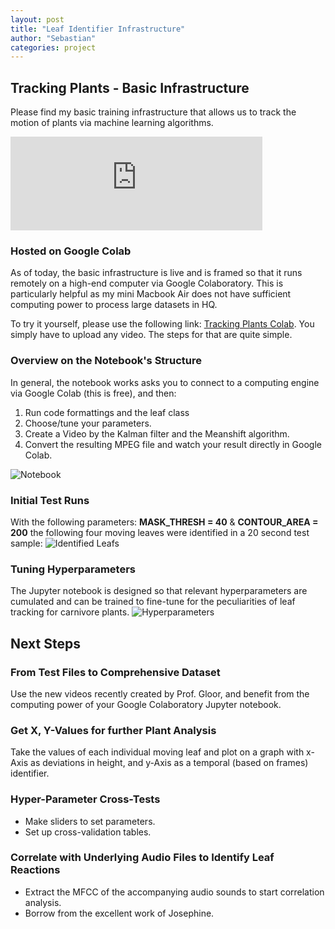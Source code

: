 ```yaml
---
layout: post
title: "Leaf Identifier Infrastructure"
author: "Sebastian"
categories: project
---
```


## Tracking Plants - Basic Infrastructure

Please find my basic training infrastructure that allows us to track the motion of plants via machine learning algorithms.


<iframe width="80%" src="https://www.youtube.com/embed/xgAhZQMkE7U?start=2" frameborder="0" allow="accelerometer; autoplay; encrypted-media; gyroscope; picture-in-picture" allowfullscreen></iframe>

### Hosted on Google Colab

As of today, the basic infrastructure is live and is framed so that it runs remotely on a high-end computer via Google Colaboratory. This is particularly helpful as my mini Macbook Air does not have sufficient computing power to process large datasets in HQ.

To try it yourself, please use the following link: [Tracking Plants Colab](https://github.com/plantions/video-edge-extractor/blob/master/20200521_Tracking_Plants_Colab_Refactored1.ipynb). You simply have to upload any video. The steps for that are quite simple.

### Overview on the Notebook's Structure

In general, the notebook works asks you to connect to a computing engine via Google Colab (this is free), and then:

1. Run code formattings and the leaf class
2. Choose/tune your parameters.
3. Create a Video by the Kalman filter and the Meanshift algorithm.
4. Convert the resulting MPEG file and watch your result directly in Google Colab.

![Notebook](https://i.imgur.com/kJ8Joct.png)

### Initial Test Runs

With the following parameters: __MASK_THRESH = 40__ & __CONTOUR_AREA = 200__ the following four moving leaves were identified in a 20 second test sample:
![Identified Leafs](https://i.imgur.com/jdQEI11.png)

### Tuning Hyperparameters

The Jupyter notebook is designed so that relevant hyperparameters are cumulated and can be trained to fine-tune for the peculiarities of leaf tracking for carnivore plants. ![Hyperparameters](https://i.imgur.com/uU0mCnt.png)

## Next Steps

### From Test Files to Comprehensive Dataset

Use the new videos recently created by Prof. Gloor, and benefit from the computing power of your Google Colaboratory Jupyter notebook.

### Get X, Y-Values for further Plant Analysis

Take the values of each individual moving leaf and plot on a graph with x-Axis as deviations in height, and y-Axis as a temporal (based on frames) identifier.

### Hyper-Parameter Cross-Tests

- Make sliders to set parameters.
- Set up cross-validation tables.

### Correlate with Underlying Audio Files to Identify Leaf Reactions

- Extract the MFCC of the accompanying audio sounds to start correlation analysis.
- Borrow from the excellent work of Josephine.

